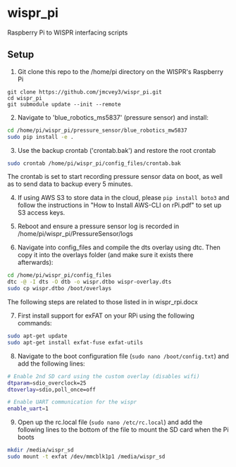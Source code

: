 # wispr_pi
Raspberry Pi to WISPR interfacing scripts

## Setup
1. Git clone this repo to the /home/pi directory on the WISPR's Raspberry Pi
```
git clone https://github.com/jmcvey3/wispr_pi.git
cd wispr_pi
git submodule update --init --remote
```
2. Navigate to 'blue_robotics_ms5837' (pressure sensor) and install:
```bash
cd /home/pi/wispr_pi/pressure_sensor/blue_robotics_mw5837
sudo pip install -e .
```

3. Use the backup crontab ('crontab.bak') and restore the root crontab 
```bash
sudo crontab /home/pi/wispr_pi/config_files/crontab.bak
```
   The crontab is set to start recording pressure sensor data on boot, as well as to send data to backup
   every 5 minutes.
 
4. If using AWS S3 to store data in the cloud, please `pip install boto3` and follow the instructions in "How to Install AWS-CLI on rPi.pdf" to set up S3 access keys.

5. Reboot and ensure a pressure sensor log is recorded in /home/pi/wispr_pi/PressureSensor/logs

6. Navigate into config_files and compile the dts overlay using dtc. Then copy it into the overlays folder (and make sure it exists there afterwards):
```bash
cd /home/pi/wispr_pi/config_files
dtc -@ -I dts -O dtb -o wispr.dtbo wispr-overlay.dts
sudo cp wispr.dtbo /boot/overlays
```

The following steps are related to those listed in in wispr_rpi.docx

7. First install support for exFAT on your RPi using the following commands:
```bash
sudo apt-get update
sudo apt-get install exfat-fuse exfat-utils 
```

8. Navigate to the boot configuration file (`sudo nano /boot/config.txt`) and add the following lines:
```bash
# Enable 2nd SD card using the custom overlay (disables wifi)
dtparam=sdio_overclock=25
dtoverlay=sdio,poll_once=off

# Enable UART communication for the wispr
enable_uart=1
```

9. Open up the rc.local file (`sudo nano /etc/rc.local`) and add the following lines to the bottom of the file to mount the SD card when the Pi boots
```bash
mkdir /media/wispr_sd
sudo mount -t exfat /dev/mmcblk1p1 /media/wispr_sd
```
